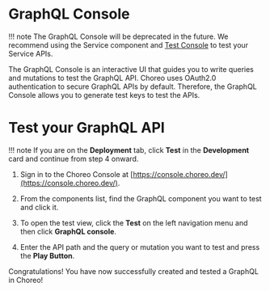 # GraphQL Console

!!! note
    The GraphQL Console will be deprecated in the future. We recommend using the Service component and [Test Console](../test/console.md) to test your Service APIs.

The GraphQL Console is an interactive UI that guides you to write queries and mutations to test the GraphQL API. Choreo uses OAuth2.0 authentication to secure GraphQL APIs by default. Therefore, the GraphQL Console allows you to generate test keys to test the APIs.

# Test your GraphQL API

!!! note
    If you are on the **Deployment** tab, click **Test** in the **Development** card and continue from step 4 onward.

1. Sign in to the Choreo Console at [https://console.choreo.dev/](https://console.choreo.dev/).

2. From the components list, find the GraphQL component you want to test and click it.

3. To open the test view, click the **Test** on the left navigation menu and then click **GraphQL console**.

4. Enter the API path and the query or mutation you want to test and press the **Play Button**.

Congratulations! You have now successfully created and tested a GraphQL in Choreo!
